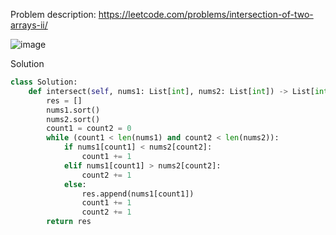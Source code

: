 Problem description: https://leetcode.com/problems/intersection-of-two-arrays-ii/

![image](https://user-images.githubusercontent.com/11685096/149613117-808e4976-58be-4aa8-b8c8-06935fd812ad.png)

Solution
```python
class Solution:
    def intersect(self, nums1: List[int], nums2: List[int]) -> List[int]:
        res = []
        nums1.sort()
        nums2.sort()
        count1 = count2 = 0
        while (count1 < len(nums1) and count2 < len(nums2)):
            if nums1[count1] < nums2[count2]:
                count1 += 1
            elif nums1[count1] > nums2[count2]:
                count2 += 1
            else:
                res.append(nums1[count1])
                count1 += 1
                count2 += 1
        return res
```
